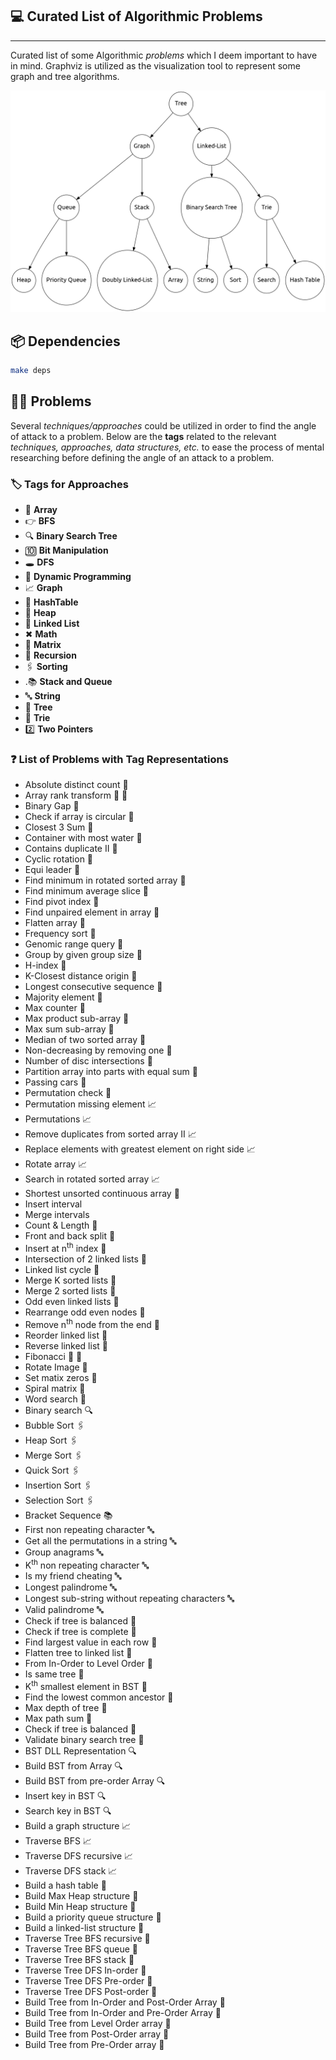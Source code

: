 ## 💻 Curated List of Algorithmic Problems

___

Curated list of some Algorithmic _problems_ which I deem important to have in mind. Graphviz is utilized as the
visualization tool to represent some graph and tree algorithms.

![](/graphviz/Digraph.gv.png/?raw=true)

## 📦 Dependencies

```bash
make deps
```

## 🧑‍💻 Problems

Several _techniques/approaches_ could be utilized in order to find the 
angle of attack to a problem. 
Below are the **tags** related to the relevant
_techniques, approaches, data structures, etc._
to ease the process of mental researching before defining the angle of an attack to a problem.

### 🏷️ Tags for Approaches

* 📃 **Array**
* 👉 **BFS**
* 🔍 **Binary Search Tree**
* 🔟 **Bit Manipulation**
* 🕳️ **DFS**
* 📝 **Dynamic Programming**
* 📈 **Graph**
* 🔣 **HashTable**
* 🌲 **Heap**
* 🔗 **Linked List**
* ✖ **Math**
* 🔢 **Matrix**
* 🔁 **Recursion**
* 🖇️ **Sorting**
* .📚 **Stack and Queue**
* 🔤 **String**
* 🌴 **Tree**
* 🌿 **Trie**
* 2️⃣ **Two Pointers**

### ❓ List of Problems with Tag Representations

- Absolute distinct count 📃
- Array rank transform 📃 🔣
- Binary Gap 📃 
- Check if array is circular 📃 
- Closest 3 Sum 📃 
- Container with most water 📃 
- Contains duplicate II 📃 
- Cyclic rotation 📃 
- Equi leader 📃 
- Find minimum in rotated sorted array 📃
- Find minimum average slice 📃
- Find pivot index 📃 
- Find unpaired element in array 📃 
- Flatten array 📃 
- Frequency sort 📃 
- Genomic range query 📃 
- Group by given group size 📃 
- H-index 📃
- K-Closest distance origin 📃 
- Longest consecutive sequence 📃 
- Majority element 📃
- Max counter 📝 
- Max product sub-array 📝 
- Max sum sub-array 📝 
- Median of two sorted array 📝 
- Non-decreasing by removing one 📝 
- Number of disc intersections 📝 
- Partition array into parts with equal sum 📝 
- Passing cars 📝 
- Permutation check 📝 
- Permutation missing element 📈 
- Permutations 📈 
- Remove duplicates from sorted array II 📈 
- Replace elements with greatest element on right side 📈 
- Rotate array 📈 
- Search in rotated sorted array 📈 
- Shortest unsorted continuous array 🌲 
- Insert interval
- Merge intervals
- Count & Length 🔗
- Front and back split 🔗
- Insert at n<sup>th</sup> index 🔗
- Intersection of 2 linked lists 🔗
- Linked list cycle 🔗
- Merge K sorted lists 🔗
- Merge 2 sorted lists 🔗
- Odd even linked lists 🔗
- Rearrange odd even nodes 🔗
- Remove n<sup>th</sup> node from the end 🔗
- Reorder linked list 🔗
- Reverse linked list 🔗
- Fibonacci 📝 🔁
- Rotate Image 🔢
- Set matix zeros 🔢
- Spiral matrix 🔢
- Word search 🔢
- Binary search 🔍
- Bubble Sort 🖇️
- Heap Sort 🖇️
- Merge Sort 🖇️
- Quick Sort 🖇️
- Insertion Sort 🖇️
- Selection Sort 🖇️
- Bracket Sequence 📚
- First non repeating character 🔤
- Get all the permutations in a string 🔤
- Group anagrams 🔤
- K<sup>th</sup> non repeating character 🔤
- Is my friend cheating 🔤
- Longest palindrome 🔤
- Longest sub-string without repeating characters 🔤
- Valid palindrome 🔤
- Check if tree is balanced 🌴
- Check if tree is complete 🌴
- Find largest value in each row 🌴
- Flatten tree to linked list 🌴
- From In-Order to Level Order 🌴
- Is same tree 🌴
- K<sup>th</sup> smallest element in BST 🌴
- Find the lowest common ancestor 🌴
- Max depth of tree 🌴
- Max path sum 🌴
- Check if tree is balanced 🌴
- Validate binary search tree 🌴
- BST DLL Representation 🔍
- Build BST from Array 🔍
- Build BST from pre-order Array 🔍
- Insert key in BST 🔍
- Search key in BST 🔍
- Build a graph structure 📈
- Traverse BFS 📈
- Traverse DFS recursive 📈
- Traverse DFS stack 📈
- Build a hash table 🔣
- Build Max Heap structure 🌲
- Build Min Heap structure 🌲
- Build a priority queue structure 🌲
- Build a linked-list structure 🔗
- Traverse Tree BFS recursive 🌴
- Traverse Tree BFS queue 🌴 
- Traverse Tree BFS stack 🌴 
- Traverse Tree DFS In-order 🌴
- Traverse Tree DFS Pre-order 🌴
- Traverse Tree DFS Post-order 🌴
- Build Tree from In-Order and Post-Order Array 🌴
- Build Tree from In-Order and Pre-Order Array 🌴
- Build Tree from Level Order array 🌴
- Build Tree from Post-Order array 🌴
- Build Tree from Pre-Order array 🌴